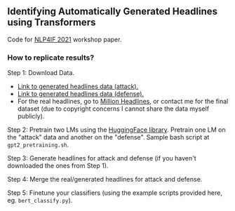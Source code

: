 ## Identifying Automatically Generated Headlines using Transformers

Code for [NLP4IF 2021](http://www.netcopia.net/nlp4if/) workshop paper.

### How to replicate results?

Step 1: Download Data.
  * [Link to generated headlines data (attack).](https://drive.google.com/file/d/1pGNqrQmNxIlKDQYux9mCip-H-bSsreSY/view?usp=sharing)
  * [Link to generated headlines data (defense).](https://drive.google.com/file/d/1y_zFKSpJ2CTRnSoUq7cz3q4Ir-bERKVl/view?usp=sharing)
  * For the real headlines, go to [Million Headlines](https://www.kaggle.com/therohk/million-headlines), or contact me for the final dataset (due to copyright concerns I cannot share the data myself publicly).

Step 2: Pretrain two LMs using the [HuggingFace library](https://github.com/huggingface/transformers/tree/master/examples/language-modeling). Pretrain one LM on the "attack" data and another on the "defense". Sample bash script at `gpt2_pretraining.sh`.

Step 3: Generate headlines for attack and defense (if you haven't downloaded the ones from Step 1).

Step 4: Merge the real/generated headlines for attack and defense.

Step 5: Finetune your classifiers (using the example scripts provided here, eg. `bert_classify.py`).
